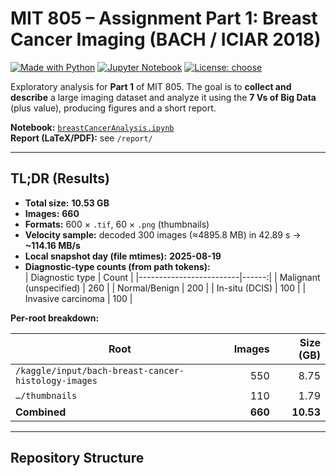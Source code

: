 
# MIT 805 – Assignment Part 1: Breast Cancer Imaging (BACH / ICIAR 2018)

[![Made with Python](https://img.shields.io/badge/Python-3.10%2B-blue.svg)](https://www.python.org/)
[![Jupyter Notebook](https://img.shields.io/badge/Notebook-Jupyter-orange.svg)](https://jupyter.org/)
[![License: choose](https://img.shields.io/badge/License-choose-green.svg)](#license)

Exploratory analysis for **Part 1** of MIT 805. The goal is to **collect and describe** a large imaging dataset and analyze it using the **7 Vs of Big Data** (plus value), producing figures and a short report.

**Notebook:** [`breastCancerAnalysis.ipynb`](breastCancerAnalysis.ipynb)  
**Report (LaTeX/PDF):** see `/report/`

---

## TL;DR (Results)

- **Total size:** **10.53 GB**  
- **Images:** **660**  
- **Formats:** 600 × `.tif`, 60 × `.png` (thumbnails)  
- **Velocity sample:** decoded 300 images (≈4895.8 MB) in 42.89 s → **~114.16 MB/s** 
- **Local snapshot day (file mtimes):** **2025-08-19**  
- **Diagnostic-type counts (from path tokens):**  
  | Diagnostic type         | Count |
  |-------------------------|------:|
  | Malignant (unspecified) |   260 |
  | Normal/Benign           |   200 |
  | In-situ (DCIS)          |   100 |
  | Invasive carcinoma      |   100 |

**Per-root breakdown:**

| Root                                                       | Images | Size (GB) |
|------------------------------------------------------------|-------:|---------:|
| `/kaggle/input/bach-breast-cancer-histology-images`        |    550 |     8.75 |
| `…/thumbnails`                                             |    110 |     1.79 |
| **Combined**                                               | **660**| **10.53**|

---

## Repository Structure

